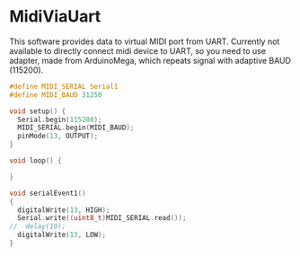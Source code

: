 # MidiViaUart
This software provides data to virtual MIDI port from UART.
Currently not available to directly connect midi device to UART, so you need to use adapter, made from ArduinoMega, which repeats signal with adaptive BAUD (115200).
```C
#define MIDI_SERIAL Serial1
#define MIDI_BAUD 31250

void setup() {
  Serial.begin(115200);
  MIDI_SERIAL.begin(MIDI_BAUD);
  pinMode(13, OUTPUT);
}

void loop() {

}

void serialEvent1()
{
  digitalWrite(13, HIGH);
  Serial.write((uint8_t)MIDI_SERIAL.read());
//  delay(10);
  digitalWrite(13, LOW);
}
```
